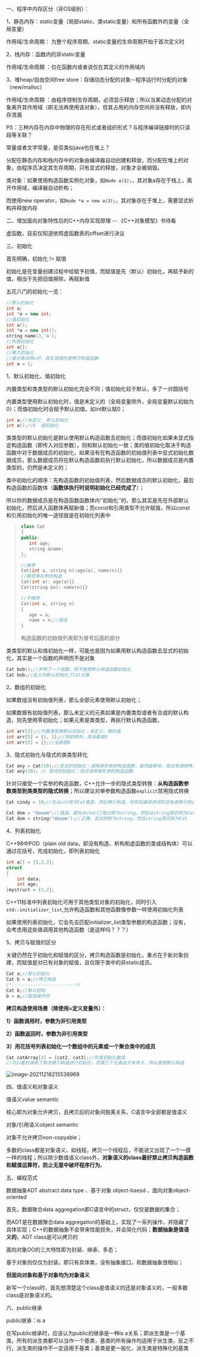 一、程序中内存区分（非OS级别）：

1、静态内存：static变量（局部static、类static变量）和所有函数外的变量（全局变量）

作用域/生命周期： 为整个程序周期，static变量的生命周期开始于首次定义时



2、栈内存：函数内的非static变量

作用域/生命周期 ：仅在函数内或者说仅在其定义的作用域内



3、堆heap/自由空间free store：存储动态分配的对象--程序运行时分配的对象（new/malloc）

作用域/生命周期 ：由程序控制生存周期，必须显示释放；所以当某动态分配的对象离开其作用域（即无法再使用该对象），但其占用的内存空间并没有释放，即内存泄漏





PS：三种内存在内存中物理的存在形式或者组织形式？与程序编译链接时的只读段等关联？

常量或者文字常量，是否类似java也在堆上？



分配在静态内存和栈内存中的对象由编译器自动创建和释放，而分配在堆上的对象，由程序员决定其生存周期，只有显式的释放，对象才会被销毁。



类对象：如果使用构造函数实例化对象，如```Node a(3);```，其对象a存在于栈上，离开作用域，编译器自动析构；

而使用new operator，如```Node *a = new a(3);```，其对象存在于堆上，需要显式析构并释放内存 



二、增加面向对象特性后的C++内存实现原理 -- 《C++对象模型》书待看

虚函数，目前仅知道依照虚函数表的offset进行决议





三、初始化

首先明确，初始化 != 赋值

初始化是在变量创建过程中给赋予初值，而赋值是先（默认）初始化，再赋予新的值，相当于先把旧值擦除，再赋新值



五花八门的初始化一览：

```c++
//默认初始化
int a;
int *a = new int;
//值初始化
int a();
int *a = new int();
string name(3,'a');
//列表初始化
int a{};
//拷贝初始化
//类对象间用=时，其实调用的是拷贝构造函数
int a = 1;
```





1、默认初始化、值初始化

内置类型和类类型的默认初始化完全不同；值初始化较于默认，多了一对圆括号

内置类型使用默认初始化时，值是未定义的（全局变量除外，全局变量默认初始为0）；而值初始化时会赋予默认初值，如int默认赋0；

```C++
int a;//未定义  默认初始化
int a();//0  值初始化
```



类类型的默认初始化是默认使用默认构造函数去初始化；而值初始化如果未显式指定构造函数（即传入对应参数），则和默认初始化一致；类的值初始化取决于构造函数中对于数据成员的初始化，如果没有在构造函数的初始值列表中显式初始化数据成员，那么数据成员将在默认构造函数前执行默认初始化，所以数据成员是内置类型的，仍然是未定义的；

类中初始化的顺序：先构造函数的初始值列表，然后数据成员的默认初始化，最后构造函数的函数体（**函数体执行时说明初始化已经完成了**）；

所以你的数据成员是在构造函数函数体内‘’初始化‘’的，那么其实是先在外部默认初始化，然后进入函数体再赋新值；而const和引用类型不允许赋值，所以const和引用初始化的唯一途径就是在初始化列表中

>```C++
>class Cat
>{
>public:
>    int age;
>    string &name;
>};
>
>//推荐
>Cat(int a, string n):age(a), name(n){}
>//接受单实参的构造
>Cat(int a): age(a){}
>Cat(string &n): name(n){}
>
>//不推荐
>Cat(int a, string n)
>{
>    age = a;
>    name = n;//错误
>}
>```
>
>构造函数的初始值列表即为冒号后面的部分



类类型的默认和值初始化一样，可能也是因为如果用默认构造函数去显式的初始化，其实是一个函数的声明而不是对象

```C++
Cat bob();//声明了一个函数，而不是用默认构造函数初始化
Cat bob;//定义并默认初始化了Cat对象
```



2、数组的初始化

如果数组没有初始值列表，那么全部元素使用默认初始化；

如果数据有初始值列表，那么未定义的元素如果是内置类型或者有合成的默认构造，则先使用零初始化；如果元素是类类型，再执行默认构造函数。

```C++
int arr[3];//内置类型做默认初始化；未定义，随机值
int arr[5] = {1, 2};//除前两外，其余都是0
int arr[5] = {};//全部是0
```



3、隐式初始化与隐式的类类型转化

```C++
Cat any = Cat(10);//显式的初始化：调用单形参的构造函数，虽然由等号，但没有调用拷贝构造
Cat any(10); // 隐式的初始化：隐式调用单形参的构造函数
```



针对只接受一个实参的构造函数，C++允许一步的隐式类型转换：**从构造函数参数类型到类类型的隐式转换**；所以建议对单参数构造函数```explicit```禁用隐式转换

```C++
Cat cindy = 10;//先从int转为Cat类型，然后拷贝构造，但实际编译测试时没有调拷贝构造，编译器优化了

Cat dom = "dooom";//错误，首先从char[]隐式转为string，然后从string隐式转为Cat，两次隐式转换，所以错误
Cat dom = string("dooom");//正确，显式的转为string，然后string隐式转为Cat
```



4、列表初始化

C++98中POD（plain old data，即没有构造、析构和虚函数的类或结构体）可以通过花括号，完成初始化，即列表初始化

```C++
int a[] = {1,2,3};
struct
{
    int data;
    int age;
}mystruct = {1,2};
```



C++11标准中列表初始化可用于其他类型对象的初始化，同时引入```std::initializer_list```,允许构造函数和其他函数像参数一样使用初始化列表

如果使用列表初始化，它会先去匹配initializer_list类型参数的构造函数；没有，会考虑用这些值调用其他构造函数（是这样吗？？？）





5、拷贝与赋值的区分

关键仍然在于初始化和赋值的区分，拷贝构造函数是初始化，重点在于新对象创建，而赋值是对已有对象的赋值，且仅限于类中的非static成员。

```C++
Cat a;//默认初始化
Cat b = a;//拷贝构造
/*------------------------*/
Cat b;//默认初始
b = a;//赋值操作符
```



**拷贝构造使用场景（除使用=定义变量外）：**

**1）函数调用时，参数为非引用类型**

**2）函数返回时，参数为非引用类型**

**3）用花括号列表初始化一个数组中的元素或一个聚合类中的成员**

```C++
Cat catArray[3] = {cat2, cat3};//列表初始化数组
//可以看到调用了两次拷贝构造进行初始化，而第三个元素由于未传入，所以使用默认构造
```

![image-20211218215538969](C:\Users\Zhong\AppData\Roaming\Typora\typora-user-images\image-20211218215538969.png)



四、值语义和对象语义

值语义value semantic

核心即为对象允许拷贝，且拷贝后的对象间脱离关系，C语言中全部都是值语义



对象/引用语义object semantic

对象不允许拷贝non-copyable；

多数的class都是对象语义，如线程，拷贝一个线程后，不能说又出现了一个一摸一样的线程；所以除少数值语义class外，**对象语义的class最好禁止拷贝构造函数和赋值运算符，防止无意中破坏程序行为**。





五、编程范式

数据抽象ADT abstract data type 、基于对象 object-baesd 、面向对象object-oriented



首先，数据聚合data aggregation即C语言中的struct，仅仅是数据的集合；

而ADT是在数据聚合data aggregation的基础上，实现了一系列操作，并隐藏了具体实现；C++的数据抽象不会带来性能损失，并会简化代码；**数据抽象是值语义的**，ADT class是可以拷贝的 

面向对象OO的三大特性即为封装、继承、多态；

基于对象则仅仅为封装，即只有具体类，没有抽象接口，和数据抽象很相似；

**但面向对象和基于对象均为对象语义**



新写一个class时，首先想清楚这个class是值语义的还是对象语义的，一般多数class是对象语义的。





六、public继承

public继承：is a

在写public继承时，应该认为public的继承是一种is a关系；即派生类是一个基类，所有的派生类都可以当作一个基类，基类的所有操作均适用于派生类，反之不行，派生类的操作不一定适用于基类；基类是更一般化，派生类是特殊化的基类